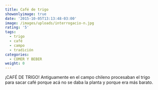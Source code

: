 ```yaml
---
title: Café de trigo
showonlyimage: true
date: '2015-10-05T13:13:48-03:00'
image: /images/uploads/interrogacio-n.jpg
rating: '5'
tags:
  - trigo
  - café
  - campo
  - tradición
categories:
  - COMER Y BEBER
weight: 0
---
```

¡CAFÉ DE TRIGO! Antiguamente en el campo chileno procesaban el trigo para sacar café porque acá no se daba la planta y porque era más barato. 

<!--more—>

Bebí los de "El café del campo" y es impresionante el gusto a café. Me costó creer que sólo era trigo, pero es cierto. Está buenísimo para los que no pueden consumir cafeína ni teína. En lo personal y a pesar de que me gustó, prefiero seguir con el grano tradicional porque me gusta muy, muy fuerte. Este es más bien suave. La marca tiene sus versiones con canela, cedrón, naranja y otros. En #prueboytecuento siempre tenemos novedades para ti. #coffee #granos #trigo #CaféLover #campo #pasión
